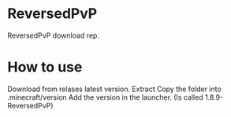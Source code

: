 # ReversedPvP
ReversedPvP download rep. 



# How to use

Download from relases latest version.
Extract
Copy the folder into .minecraft/version
Add the version in the launcher. (Is called 1.8.9-ReversedPvP)

